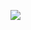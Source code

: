 ![](http://www.plantuml.com/plantuml/proxy?cache=no&src=https://raw.githubusercontent.com/oleksandrblazhko/ai-213-hrushov/Laboratory_Work_7/2-SoftwareDesign/2.7-PlantUML/UML-UseCase.puml)

